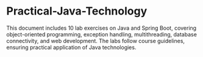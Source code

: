 # Practical-Java-Technology
This document includes 10 lab exercises on Java and Spring Boot, covering object-oriented programming, exception handling, multithreading, database connectivity, and web development. The labs follow course guidelines, ensuring practical application of Java technologies.
